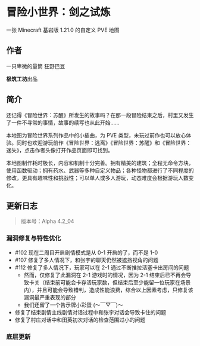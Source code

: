 # 冒险小世界：剑之试炼

一张 Minecraft 基岩版 1.21.0 的自定义 PVE 地图

## 作者

一只卑微的量筒
狂野巴豆

**极筑工坊**出品

## 简介

还记得《冒险世界：苏醒》所发生的故事吗？在那一段冒险结束之后，村里又发生了一件不寻常的事情，故事的续写也从此开始……

本地图为冒险世界系列作品中的小插曲，为 PVE 类型，未玩过前作也可以放心体验。同时也欢迎游玩前作《冒险世界：逃离》《冒险世界：苏醒》和《冒险世界：迷失》，点击作者头像打开作品页面即可找到。

本地图制作耗时极长，内容和机制十分完善。拥有精美的建筑；全程无命令方块，使用函数驱动；拥有药水、武器等多种自定义物品；各种怪物都进行了不同程度的修改，更具有趣味性和挑战性；可以单人或多人游玩，动态难度会根据游玩人数变化。

## 更新日志

> 版本号：Alpha 4.2_04

### 漏洞修复与特性优化

- #102 现在二周目开启剧情模式是从 0-1 开启的了，而不是 1-0
- #107 修复了多人情况下，和张宇的聊天仍然被遮挡视角的问题
- #112 修复了多人情况下，玩家可以在 2-1 通过不断推拉活塞卡出房间的问题
  - 然而，仅修复了此漏洞在 2-1 游戏时的情况，因为 2-1 结束后已不再会导致卡关（结束前可能会卡存活玩家数，但结束后至少能留一位玩家在场景内），并且可能会导致错判，造成性能浪费，综合以上因素考虑，只修复该漏洞最严重表现的部分
  - 我们还留了一个告示牌小彩蛋 (～￣▽￣)～
- 修复了结束剧情主线剧情对话过程中和张宇对话会导致卡住的问题
- 修复了村庄对话中和田英初次对话的检查范围过小的问题

### 底层更新

